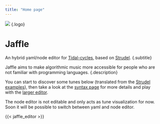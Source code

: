 ```yaml
---
title: "Home page"
---
```


![](images/jaffle_logo_128.png)
{.logo}

# Jaffle

An hybrid yaml/node editor for [Tidal-cycles](https://tidalcycles.org/), based on [Strudel](https://strudel.tidalcycles.org).
{.subtitle}

Jaffle aims to make algorithmic music more accessible for people who are not familiar with programming languages.
{.description}

You can start to discover some tunes below (translated from the [Strudel examples](https://strudel.tidalcycles.org/examples/)), then take a look at the [syntax page](/syntax) for more details and play with the [larger editor](editor/).

The node editor is not editable and only acts as tune visualization for now. Soon it will be possible to switch between yaml and node editor.

{{< jaffle_editor >}}
